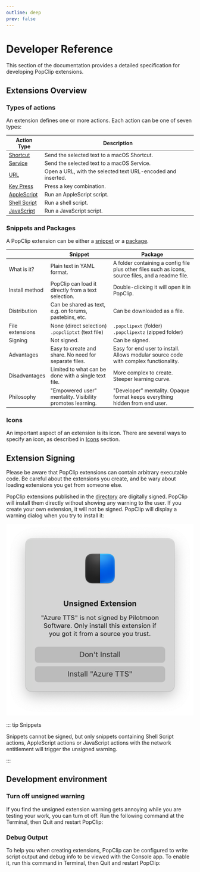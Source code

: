 ```yaml
---
outline: deep
prev: false
---
```

<script setup lang="ts">
import EditionSwitcher from "../src/EditionSwitcher.vue";
import Ed from "../src/Ed.vue";
</script>

# Developer Reference

This section of the documentation provides a detailed specification for
developing PopClip extensions.

<!--
If you are not a programmer, you may find it easier to use the
[PopClip Extension Creator](https://pilotmoon.com/popclip/extensions/create/). -->

## Extensions Overview

### Types of actions

An extension defines one or more actions. Each action can be one of seven types:

| Action Type                               | Description                                                  |
| ----------------------------------------- | ------------------------------------------------------------ |
| [Shortcut](./shortcut-actions)            | Send the selected text to a macOS Shortcut.                  |
| [Service](./service-actions)              | Send the selected text to a macOS Service.                   |
| [URL](./url-actions.md)                   | Open a URL, with the selected text URL-encoded and inserted. |
| [Key Press](./keypress-actions.md)        | Press a key combination.                                     |
| [AppleScript](./applescript-actions.md)   | Run an AppleScript script.                                   |
| [Shell Script](./shell-script-actions.md) | Run a shell script.                                          |
| [JavaScript](./javascript-actions.md)     | Run a JavaScript script.                                     |

### Snippets and Packages

A PopClip extension can be either a [snippet](./snippets.md) or a
[package](./packages.md).

|                 | Snippet                                                   | Package                                                                                            |
| --------------- | --------------------------------------------------------- | -------------------------------------------------------------------------------------------------- |
| What is it?     | Plain text in YAML format.                                | A folder containing a config file plus other files such as icons, source files, and a readme file. |
| Install method  | PopClip can load it directly from a text selection.       | Double-clicking it will open it in PopClip.                                                        |
| Distribution    | Can be shared as text, e.g. on forums, pastebins, etc.    | Can be downloaded as a file.                                                                       |
| File extensions | None (direct selection)<br> `.popcliptxt` (text file)     | `.popclipext` (folder)<br> `.popclipextz` (zipped folder)                                          |
| Signing         | Not signed.                                               | Can be signed.                                                                                     |
| Advantages      | Easy to create and share. No need for separate files.     | Easy for end user to install. Allows modular source code with complex functionality.               |
| Disadvantages   | Limited to what can be done with a single text file.      | More complex to create. Steeper learning curve.                                                    |
| Philosophy      | "Empowered user" mentality. Visibility promotes learning. | "Developer" mentality. Opaque format keeps everything hidden from end user.                        |

### Icons

An important aspect of an extension is its icon. There are several ways to
specify an icon, as described in [Icons](./icons.md) section.

<!-- ### Filter rules

Extensions have access to the following filtering mechanisms, to help prevent
actions appearing when they are not useful:

- Filter by application (either include or exclude).
- Filter by matching a regular expression.
- Filter by whether cut, paste or formatting is available.
- Filter by whether the text contains a URL, email address or file path.
- Filter by the current values of the extensions's options.
- Custom filtering via a JavaScript function (dynamic JavaScript extensions
  only). -->

## Extension Signing

Please be aware that PopClip extensions can contain arbitrary executable code.
Be careful about the extensions you create, and be wary about loading extensions
you get from someone else.

PopClip extensions published in the [directory](/extensions/) are digitally
signed. PopClip will install them directly without showing any warning to the
user. If you create your own extension, it will not be signed. PopClip will
display a warning dialog when you try to install it:

![Example unsigned warning.](../guide/media/shot-unsigned-warning.png#h400)

::: tip Snippets

Snippets cannot be signed, but only snippets containing Shell Script actions,
AppleScript actions or JavaScript actions with the network entitlement will
trigger the unsigned warning.

:::

## Development environment

<EditionSwitcher />

### Turn off unsigned warning

If you find the unsigned extension warning gets annoying while you are testing your work, you can turn ot off. Run the following command at the Terminal, then Quit and restart
PopClip:

<Ed code base="defaults write com.pilotmoon.popclip LoadUnsignedExtensions -bool YES" setapp="defaults write com.pilotmoon.popclip-setapp LoadUnsignedExtensions -bool YES"/> 

### Debug Output

To help you when creating extensions, PopClip can be configured to write script
output and debug info to be viewed with the Console app. To enable it, run this
command in Terminal, then Quit and restart PopClip:

<Ed code base="defaults write com.pilotmoon.popclip EnableExtensionDebug -bool YES" setapp="defaults write com.pilotmoon.popclip-setapp EnableExtensionDebug -bool YES"/> 
